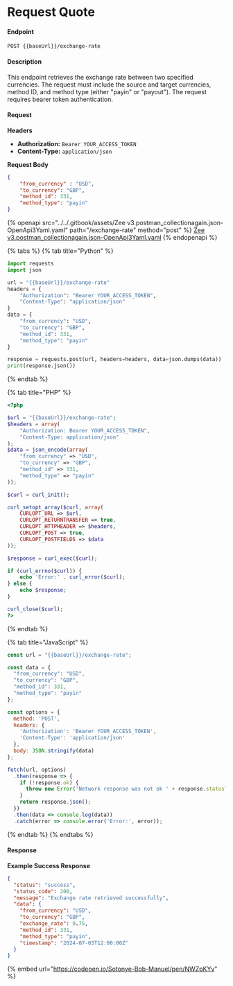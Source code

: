 # Request Quote

#### Endpoint

`POST {{baseUrl}}/exchange-rate`

#### Description

This endpoint retrieves the exchange rate between two specified currencies. The request must include the source and target currencies, method ID, and method type (either "payin" or "payout"). The request requires bearer token authentication.

#### Request

**Headers**

* **Authorization:** `Bearer YOUR_ACCESS_TOKEN`
* **Content-Type:** `application/json`

**Request Body**

```json
{
    "from_currency" : "USD",
    "to_currency": "GBP",
    "method_id": 331,
    "method_type": "payin"
}

```



{% openapi src="../../.gitbook/assets/Zee v3.postman_collectionagain.json-OpenApi3Yaml.yaml" path="/exchange-rate" method="post" %}
[Zee v3.postman_collectionagain.json-OpenApi3Yaml.yaml](<../../.gitbook/assets/Zee v3.postman_collectionagain.json-OpenApi3Yaml.yaml>)
{% endopenapi %}

{% tabs %}
{% tab title="Python" %}
```python
import requests
import json

url = "{{baseUrl}}/exchange-rate"
headers = {
    "Authorization": "Bearer YOUR_ACCESS_TOKEN",
    "Content-Type": "application/json"
}
data = {
    "from_currency": "USD",
    "to_currency": "GBP",
    "method_id": 331,
    "method_type": "payin"
}

response = requests.post(url, headers=headers, data=json.dumps(data))
print(response.json())

```
{% endtab %}

{% tab title="PHP" %}
```php
<?php

$url = "{{baseUrl}}/exchange-rate";
$headers = array(
    "Authorization: Bearer YOUR_ACCESS_TOKEN",
    "Content-Type: application/json"
);
$data = json_encode(array(
    "from_currency" => "USD",
    "to_currency" => "GBP",
    "method_id" => 331,
    "method_type" => "payin"
));

$curl = curl_init();

curl_setopt_array($curl, array(
    CURLOPT_URL => $url,
    CURLOPT_RETURNTRANSFER => true,
    CURLOPT_HTTPHEADER => $headers,
    CURLOPT_POST => true,
    CURLOPT_POSTFIELDS => $data
));

$response = curl_exec($curl);

if (curl_errno($curl)) {
    echo 'Error:' . curl_error($curl);
} else {
    echo $response;
}

curl_close($curl);
?>

```
{% endtab %}

{% tab title="JavaScript" %}
```javascript
const url = "{{baseUrl}}/exchange-rate";

const data = {
  "from_currency": "USD",
  "to_currency": "GBP",
  "method_id": 331,
  "method_type": "payin"
};

const options = {
  method: 'POST',
  headers: {
    'Authorization': 'Bearer YOUR_ACCESS_TOKEN',
    'Content-Type': 'application/json'
  },
  body: JSON.stringify(data)
};

fetch(url, options)
  .then(response => {
    if (!response.ok) {
      throw new Error('Network response was not ok ' + response.statusText);
    }
    return response.json();
  })
  .then(data => console.log(data))
  .catch(error => console.error('Error:', error));

```
{% endtab %}
{% endtabs %}

#### Response

**Example Success Response**

```json
{
  "status": "success",
  "status_code": 200,
  "message": "Exchange rate retrieved successfully",
  "data": {
    "from_currency": "USD",
    "to_currency": "GBP",
    "exchange_rate": 0.75,
    "method_id": 331,
    "method_type": "payin",
    "timestamp": "2024-07-03T12:00:00Z"
  }
}

```

{% embed url="https://codepen.io/Sotonye-Bob-Manuel/pen/NWZpKYv" %}

